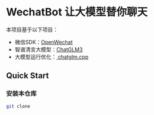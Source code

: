 # WechatBot 让大模型替你聊天

本项目基于以下项目：

+ 微信SDK：[OpenWechat](https://github.com/eatmoreapple/openwechat)
+ 智谱清言大模型：[ChatGLM3](https://github.com/THUDM/ChatGLM3)
+ 大模型运行优化：[ chatglm.cpp](https://github.com/li-plus/chatglm.cpp)


## Quick Start

### 安装本仓库

```bash
git clone  
```
